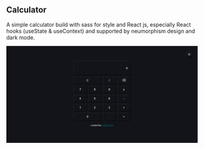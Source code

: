 ## Calculator

A simple calculator build with sass for style and React js, especially React hooks (useState & useContext) and supported by neumorphism design and dark mode.

![alt text](screenshot.png)
